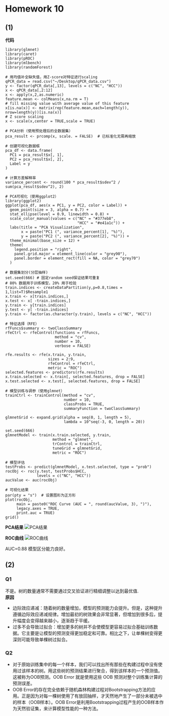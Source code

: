 # Homework 10
## (1)
**代码**

```
library(glmnet)
library(caret)
library(pROC)
library(mlbench)
library(randomForest)

# 用均值补全缺失值，用Z-score对特征进行scaling
qPCR_data = read.csv("~/Desktop/qPCR_data.csv") 
y <- factor(qPCR_data[,13], levels = c("NC", "HCC"))
x <- qPCR_data[,2:12]
x <- apply(x,2,as.numeric)
feature.mean <- colMeans(x,na.rm = T)
# fill missing value with average value of this feature 
x[is.na(x)] <- matrix(rep(feature.mean,each=length(y)), nrow=length(y))[is.na(x)]
# Z score scaling
x <- scale(x,center = TRUE,scale = TRUE)

# PCA分析（使用预处理后的全数据集）
pca_result <- prcomp(x, scale. = FALSE)  # 已标准化无需再缩放

# 创建可视化数据框
pca_df <- data.frame(
  PC1 = pca_result$x[, 1],
  PC2 = pca_result$x[, 2],
  Label = y
)

# 计算方差解释率
variance_percent <- round(100 * pca_result$sdev^2 / sum(pca_result$sdev^2), 2)

# PCA可视化（使用ggplot2）
library(ggplot2)
ggplot(pca_df, aes(x = PC1, y = PC2, color = Label)) +
  geom_point(size = 3, alpha = 0.7) +                
  stat_ellipse(level = 0.9, linewidth = 0.8) +       
  scale_color_manual(values = c("NC" = "#377eb8",     
                                "HCC" = "#e41a1c")) +
  labs(title = "PCA Visualization",
       x = paste("PC1 (", variance_percent[1], "%)"), 
       y = paste("PC2 (", variance_percent[2], "%)")) +
  theme_minimal(base_size = 12) +                    
  theme(
    legend.position = "right",
    panel.grid.major = element_line(color = "grey90"),
    panel.border = element_rect(fill = NA, color = "grey70")
  )

# 数据集划分(分层抽样)
set.seed(666) # 固定random seed保证结果可重复
# 80% 数据用于训练模型，20% 用于检验
train.indices <- createDataPartition(y,p=0.8,times = 1,list=T)$Resample1
x.train <- x[train.indices,]
x.test <- x[ -train.indices,]
y.train <- y[train.indices]
y.test <- y[ -train.indices]
y.train <- factor(as.character(y.train), levels = c("NC", "HCC"))

# 特征选择（RFE）
rfFuncs$summary <- twoClassSummary
rfeCtrl <- rfeControl(functions = rfFuncs,
                      method = "cv",
                      number = 10,
                      verbose = FALSE)

rfe.results <- rfe(x.train, y.train,
                   sizes = 2:9, 
                   rfeControl = rfeCtrl,
                   metric = "ROC")
selected.features <- predictors(rfe.results)
x.train.selected <- x.train[, selected.features, drop = FALSE]
x.test.selected <- x.test[, selected.features, drop = FALSE]

# 模型训练与调参（使用glmnet）
trainCtrl <- trainControl(method = "cv",
                          number = 10,
                          classProbs = TRUE,
                          summaryFunction = twoClassSummary)

glmnetGrid <- expand.grid(alpha = seq(0, 1, length = 5),
                          lambda = 10^seq(-3, 0, length = 20))

set.seed(666)
glmnetModel <- train(x.train.selected, y.train,
                     method = "glmnet",
                     trControl = trainCtrl,
                     tuneGrid = glmnetGrid,
                     metric = "ROC")

# 模型评估
testProbs <- predict(glmnetModel, x.test.selected, type = "prob")
rocObj <- roc(y.test, testProbs$HCC, 
              levels = c("NC", "HCC"))  
aucValue <- auc(rocObj)

# 可视化结果
par(pty = "s")  # 设置图形为正方形
plot(rocObj, 
     main = paste0("ROC Curve (AUC = ", round(aucValue, 3), ")"),
     legacy.axes = TRUE,
     print.auc = TRUE)
grid()
```

**PCA结果**
![PCA结果](https://github.com/user-attachments/assets/cf1e1815-3520-4c79-8474-ac9d9d02eaa0)

**ROC曲线**
![ROC曲线](https://github.com/user-attachments/assets/de7ac983-5ac2-43b2-9df7-bf47372fef27)

AUC=0.88 模型区分能力良好。<br>

## (2)
### Q1
不是。​​树的数量通常不需要通过交叉验证进行精细调整以达到最优值.<br>
**原因**<br>
- 边际效应递减：随着树的数量增加，模型的预测能力会提升。但是，这种提升遵循边际效应递减规律。增加最初的树效果会非常显著，但增加到很多后，提升幅度会变得越来越小，逐渐趋于平缓。
- 过多不会导致过拟合：增加更多的树并不会使模型更容易过拟合基础训练数据。它主要是让模型的预测变得更加稳定和可靠。相比之下，让单棵树变得更深则可能导致单棵树过拟合。<br>
### Q2
- 对于原始训练集中的每一个样本，我们可以找出所有那些在构建过程中没有使用过该样本的树。用这些树的预测结果进行聚合，得到该样本的一个预测值。这被称为OOB预测。OOB Error 就是使用这些 OOB 预测对整个训练集计算的预测误差。
- OOB Error的存在完全依赖于随机森林构建过程对Bootstrapping方法的应用。正是因为对每一棵树使用了有放回抽样，才天然地产生了一部分未被选中的样本（OOB样本）。OOB Error是利用Bootstrapping过程产生的OOB样本作为天然验证集，来计算模型性能的一种方法。
